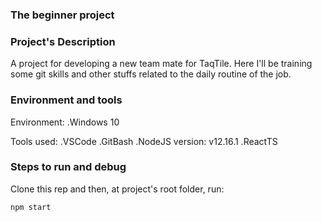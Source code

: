### The beginner project

### Project's Description

A project for developing a new team mate for TaqTile. Here I'll be training some 
git skills and other stuffs related to the daily routine of the job.

### Environment and tools 

Environment:
.Windows 10

Tools used: 
.VSCode
.GitBash
.NodeJS version: v12.16.1
.ReactTS

### Steps to run and debug 

Clone this rep and then, at project's root folder, run:
```
npm start
```

